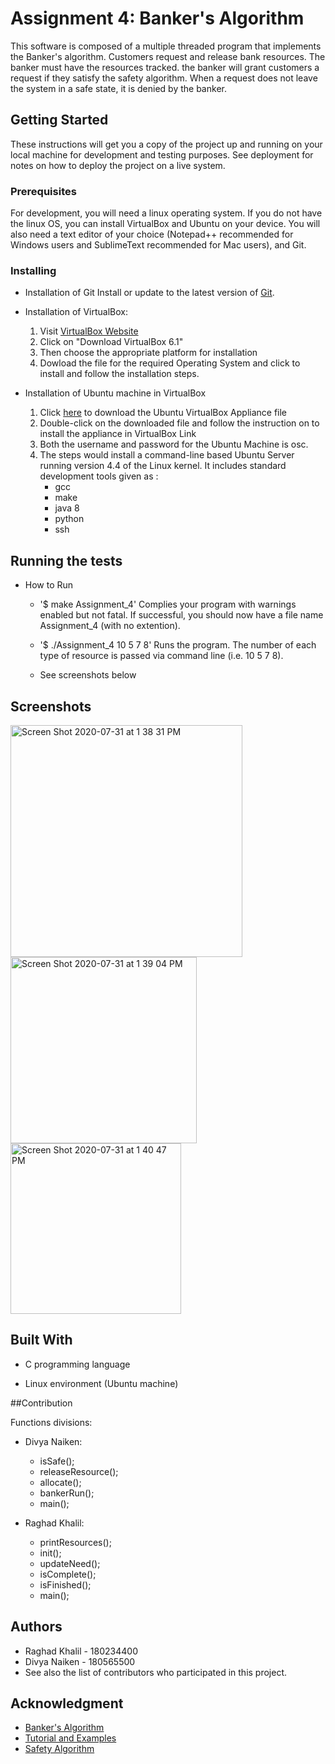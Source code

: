 # Assignment 4: Banker's Algorithm
This software is composed of a multiple threaded program that implements the Banker's algorithm. Customers request and release bank resources. The banker must have the resources tracked. the banker will grant customers a request if they satisfy the safety algorithm. When a request does not leave the system in a safe state, it is denied by the banker. 
## Getting Started
These instructions will get you a copy of the project up and running on your local machine for development and testing purposes. See deployment for notes on how to deploy the project on a live system.

### Prerequisites
For development, you will need a linux operating system. If you do not have the linux OS, you can install VirtualBox and Ubuntu on your device. You will also need a text editor of your choice (Notepad++ recommended for Windows users and SublimeText recommended for Mac users), and Git. 

### Installing
- Installation of Git 
Install or update to the latest version of [Git](https://git-scm.com/book/en/v2/Getting-Started-Installing-Git). 

- Installation of VirtualBox: 
	1. Visit [VirtualBox Website](https://www.virtualbox.org/)
	2. Click on "Download VirtualBox 6.1"
	3. Then choose the appropriate platform for installation
	4. Dowload the file for the required Operating System and click to install and follow the installation steps. 

- Installation of Ubuntu machine in VirtualBox 
	1. Click [here](OSC10e.ova) to download the Ubuntu VirtualBox Appliance file  
	2. Double-click on the downloaded file and follow the instruction on to install the appliance in VirtualBox Link
	3. Both the username and password for the Ubuntu Machine is osc.
	4. The steps would install a command-line based Ubuntu Server running version 4.4 of the Linux kernel. It includes standard development tools given as :
		- gcc
		- make
		- java 8
		- python
		- ssh

## Running the tests
- How to Run
	- '$ make Assignment_4'
	Complies your program with warnings enabled but not fatal. If successful, you should now have a file name Assignment_4 (with no extention). 

	- '$ ./Assignment_4 10 5 7 8'
	Runs the program. The number of each type of resource is passed via command line (i.e. 10 5 7 8). 

	- See screenshots below

## Screenshots

<img width="371" alt="Screen Shot 2020-07-31 at 1 38 31 PM" src="https://user-images.githubusercontent.com/59515118/89107544-b67d2f00-d3ff-11ea-89d4-f0547d9d34d5.png">
<img width="298" alt="Screen Shot 2020-07-31 at 1 39 04 PM" src="https://user-images.githubusercontent.com/59515118/89107545-b7ae5c00-d3ff-11ea-88fe-73cf9f5111d5.png">
<img width="273" alt="Screen Shot 2020-07-31 at 1 40 47 PM" src="https://user-images.githubusercontent.com/59515118/89107546-b846f280-d3ff-11ea-8506-8a6ff81a449f.png">

## Built With

- C programming language 

- Linux environment (Ubuntu machine) 

##Contribution

Functions divisions: 
- Divya Naiken:
	- isSafe(); 
	- releaseResource(); 
	- allocate(); 
	- bankerRun(); 
	- main(); 

- Raghad Khalil: 
	- printResources(); 
	- init(); 
	- updateNeed(); 
	- isComplete(); 
	- isFinished(); 
	- main();  


## Authors
- Raghad Khalil - 180234400
- Divya Naiken - 180565500
- See also the list of contributors who participated in this project.

## Acknowledgment
- [Banker's Algorithm](https://www.studytonight.com/operating-system/bankers-algorithm)
- [Tutorial and Examples](https://www.tutorialandexample.com/bankers-algorithm/)
- [Safety Algorithm](https://www.geeksforgeeks.org/bankers-algorithm-in-operating-system-2/#:~:text=The%20banker's%20algorithm%20is%20a,should%20be%20allowed%20to%20continue)

